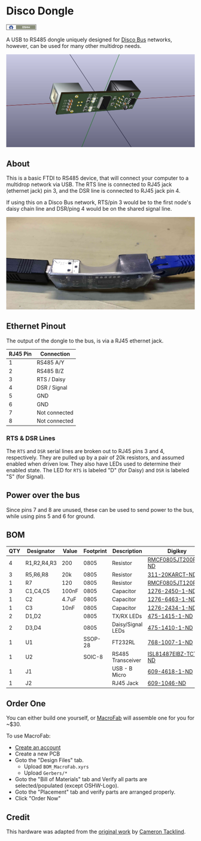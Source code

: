 # Disco Dongle

[![Open Source Hardware](/images/oshw-badge.png)](http://www.oshwa.org/)

A USB to RS485 dongle uniquely designed for [Disco Bus](https://github.com/jgillick/Disco-Bus-Protocol)
networks, however, can be used for many other multidrop needs.

![3D Rendering](/images/3D_render.png)

## About

This is a basic FTDI to RS485 device, that will connect your computer to a multidrop
network via USB. The RTS line is connected to RJ45 jack (ethernet jack) pin 3, and the DSR line is
connected to RJ45 jack pin 4.

If using this on a Disco Bus network, RTS/pin 3 would be to the first node's daisy chain line and
DSR/ping 4 would be on the shared signal line.

![Photo](/images/photo.jpg)

## Ethernet Pinout

The output of the dongle to the bus, is via a RJ45 ethernet jack.

| RJ45 Pin | Connection    |
|----------|---------------|
| 1        | RS485 A/Y     |
| 2        | RS485 B/Z     |
| 3        | RTS / Daisy   |
| 4        | DSR / Signal  |
| 5        | GND           |
| 6        | GND           |
| 7        | Not connected |
| 8        | Not connected |

### RTS & DSR Lines

The `RTS` and `DSR` serial lines are broken out to RJ45 pins 3 and 4, respectively.
They are pulled up by a pair of 20k resistors, and assumed enabled when driven low.
They also have LEDs used to determine their enabled state. The LED for `RTS` is labeled
"D" (for Daisy) and `DSR` is labeled "S" (for Signal).

## Power over the bus

Since pins 7 and 8 are unused, these can be used to send power to the bus, while
using pins 5 and 6 for ground.

## BOM

| QTY | Designator  | Value    | Footprint | Description       | Digikey |
|-----|-------------|----------|-----------|-------------------|---------|
| 4   | R1,R2,R4,R3 | 200      | 0805      | Resistor          | [RMCF0805JT200RCT-ND](https://www.digikey.com/product-detail/en/stackpole-electronics-inc/RMCF0805JT200R/RMCF0805JT200RCT-ND/1942543) |
| 3   | R5,R6,R8    | 20k      | 0805      | Resistor          | [311-20KARCT-ND](https://www.digikey.com/product-detail/en/yageo/RC0805JR-0720KL/311-20KARCT-ND/731229) |
| 1   | R7          | 120      | 0805      | Resistor          | [RMCF0805JT120R](http://www.digikey.com/product-detail/en/stackpole-electronics-inc/RMCF0805JT120R/RMCF0805JT120RCT-ND/1942540) |
| 3   | C1,C4,C5    | 100nF    | 0805      | Capacitor         | [1276-2450-1-ND](http://www.digikey.com/product-detail/en/samsung-electro-mechanics-america-inc/CL21B104MBCNNNC/1276-2450-1-ND/3890536) |
| 1   | C2          | 4.7uF    | 0805      | Capacitor         | [1276-6463-1-ND](http://www.digikey.com/product-detail/en/samsung-electro-mechanics-america-inc/CL21A475KOFNNNG/1276-6463-1-ND/5958091)|
| 1   | C3          | 10nF     | 0805      | Capacitor         | [1276-2434-1-ND](http://www.digikey.com/product-detail/en/samsung-electro-mechanics-america-inc/CL21B103KAANNNC/1276-2434-1-ND/3890520) |
| 2   | D1,D2       |          | 0805      | TX/RX LEDs        | [475-1415-1-ND](http://www.digikey.com/product-detail/en/osram-opto-semiconductors-inc/LH-R974-LP-1/475-1415-1-ND/1802604) |
| 2   | D3,D4       |          | 0805      | Daisy/Signal LEDs | [475-1410-1-ND](http://www.digikey.com/product-detail/en/osram-opto-semiconductors-inc/LG-R971-KN-1/475-1410-1-ND/1802598) |
| 1   | U1          |          | SSOP-28   | FT232RL           | [768-1007-1-ND](http://www.digikey.com/product-detail/en/ftdi-future-technology-devices-international-ltd/FT232RL-REEL/768-1007-1-ND/1836402) |
| 1   | U2          |          | SOIC-8    | RS485 Transceiver | [ISL81487EIBZ-TCT-ND](http://www.digikey.com/product-detail/en/intersil/ISL81487EIBZ-T/ISL81487EIBZ-TCT-ND/1034270) |
| 1   | J1          |          |           | USB - B Micro     | [609-4618-1-ND](http://www.digikey.com/product-search/en?keywords=609-4618-1-ND) |
| 1   | J2          |          |           | RJ45 Jack         | [609-1046-ND](http://www.digikey.com/product-search/en?keywords=54602-908LF) |


## Order One

You can either build one yourself, or [MacroFab](http://macrofab.com) will assemble
one for you for ~$30.

To use MacroFab:

 * [Create an account](http://macrofab.com)
 * Create a new PCB
 * Goto the "Design Files" tab.
   * Upload `BOM_MacroFab.xyrs`
   * Upload `Gerbers/*`
 * Goto the "Bill of Materials" tab and Verify all parts are selected/populated (except OSHW-Logo).
 * Goto the "Placement" tab and verify parts are arranged properly.
 * Click "Order Now"

## Credit

 This hardware was adapted from the [original work](https://github.com/cinderblock/DanceDongle)
 by [Cameron Tacklind](https://github.com/cinderblock).